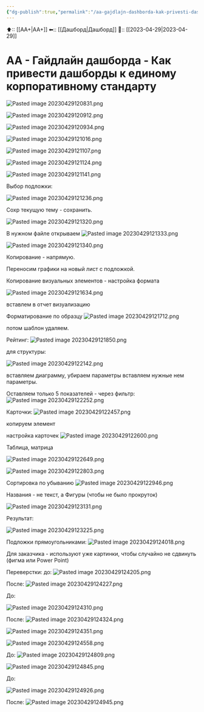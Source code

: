 ```yaml
---
{"dg-publish":true,"permalink":"/aa-gajdlajn-dashborda-kak-privesti-dashbordy-k-edinomu-korporativnomu-standartu/"}
---
```



⬆:: [[АА+\|АА+]]
⬅:: [[Дашборд\|Дашборд]]
📅:: [[2023-04-29\|2023-04-29]] 

# АА - Гайдлайн дашборда - Как привести дашборды к единому корпоративному стандарту


![Pasted image 20230429120831.png](/img/user/Pasted%20image%2020230429120831.png)

![Pasted image 20230429120912.png](/img/user/Pasted%20image%2020230429120912.png)

![Pasted image 20230429120934.png](/img/user/Pasted%20image%2020230429120934.png)

![Pasted image 20230429121016.png](/img/user/Pasted%20image%2020230429121016.png)

![Pasted image 20230429121107.png](/img/user/Pasted%20image%2020230429121107.png)

![Pasted image 20230429121124.png](/img/user/Pasted%20image%2020230429121124.png)

![Pasted image 20230429121141.png](/img/user/Pasted%20image%2020230429121141.png)

Выбор подложки:

![Pasted image 20230429121236.png](/img/user/Pasted%20image%2020230429121236.png)

Сохр текущую тему - сохранить.

![Pasted image 20230429121320.png](/img/user/Pasted%20image%2020230429121320.png)

В нужном файле открываем
![Pasted image 20230429121333.png](/img/user/Pasted%20image%2020230429121333.png)

![Pasted image 20230429121340.png](/img/user/Pasted%20image%2020230429121340.png)

Копирование - напрямую.

Переносим графики на новый лист с подложкой.

Копирование визуальных элементов - настройка формата

![Pasted image 20230429121634.png](/img/user/Pasted%20image%2020230429121634.png)

вставлем в отчет визуализацию

Форматирование по образцу
![Pasted image 20230429121712.png](/img/user/Pasted%20image%2020230429121712.png)

потом шаблон удаляем.

Рейтинг:
![Pasted image 20230429121850.png](/img/user/Pasted%20image%2020230429121850.png)

для структуры:

![Pasted image 20230429122142.png](/img/user/Pasted%20image%2020230429122142.png)

вставляем диаграмму,
убираем параметры
вставляем нужные нем параметры.

Оставляем только 5 показателей - через фильтр:
![Pasted image 20230429122252.png](/img/user/Pasted%20image%2020230429122252.png)


Карточки:
![Pasted image 20230429122457.png](/img/user/Pasted%20image%2020230429122457.png)

копируем элемент

настройка карточек
![Pasted image 20230429122600.png](/img/user/Pasted%20image%2020230429122600.png)

Таблица, матрица

![Pasted image 20230429122649.png](/img/user/Pasted%20image%2020230429122649.png)

![Pasted image 20230429122803.png](/img/user/Pasted%20image%2020230429122803.png)

Сортировка по убыванию
![Pasted image 20230429122946.png](/img/user/Pasted%20image%2020230429122946.png)


Названия - не текст, а Фигуры (чтобы не было прокруток)

![Pasted image 20230429123131.png](/img/user/Pasted%20image%2020230429123131.png)

Результат:

![Pasted image 20230429123225.png](/img/user/Pasted%20image%2020230429123225.png)

Подложки прямоугольниками:
![Pasted image 20230429124018.png](/img/user/Pasted%20image%2020230429124018.png)

Для заказчика - используют уже картинки, чтобы случайно не сдвинуть (фигма или Power Point)

Переверстки:
до:
![Pasted image 20230429124205.png](/img/user/Pasted%20image%2020230429124205.png)

После:
![Pasted image 20230429124227.png](/img/user/Pasted%20image%2020230429124227.png)

До:

![Pasted image 20230429124310.png](/img/user/Pasted%20image%2020230429124310.png)

После:
![Pasted image 20230429124324.png](/img/user/Pasted%20image%2020230429124324.png)

![Pasted image 20230429124351.png](/img/user/Pasted%20image%2020230429124351.png)

![Pasted image 20230429124558.png](/img/user/Pasted%20image%2020230429124558.png)

До:
![Pasted image 20230429124809.png](/img/user/Pasted%20image%2020230429124809.png)

![Pasted image 20230429124845.png](/img/user/Pasted%20image%2020230429124845.png)

До:

![Pasted image 20230429124926.png](/img/user/Pasted%20image%2020230429124926.png)

После:
![Pasted image 20230429124945.png](/img/user/Pasted%20image%2020230429124945.png)




